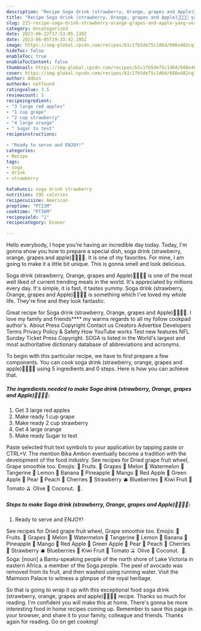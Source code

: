 ```yaml
---
description: "Recipe Soga drink (strawberry, Orange, grapes and Apple)🍓🍊🍒🍎 yang Very Delicious"
title: "Recipe Soga drink (strawberry, Orange, grapes and Apple)🍓🍊🍒🍎 yang Very Delicious"
slug: 225-recipe-soga-drink-strawberry-orange-grapes-and-apple-yang-very-delicious
category: Uncategorized
date: 2023-06-22T17:53:05.130Z
date: 2023-06-05T19:33:42.195Z
image: https://img-global.cpcdn.com/recipes/b1c1fb5de75c1d6d/680x482cq70/soga-drink-strawberry-orange-grapes-and-apple-recipe-main-photo.jpg
hideToc: false
enableToc: true
enableTocContent: false
thumbnail: https://img-global.cpcdn.com/recipes/b1c1fb5de75c1d6d/680x482cq70/soga-drink-strawberry-orange-grapes-and-apple-recipe-main-photo.jpg
cover: https://img-global.cpcdn.com/recipes/b1c1fb5de75c1d6d/680x482cq70/soga-drink-strawberry-orange-grapes-and-apple-recipe-main-photo.jpg
author: Admin
authorAv: notfound
ratingvalue: 3.5
reviewcount: 3
recipeingredient:
- "3 large red apples"
- "1 cup grape"
- "2 cup strawberry"
- "4 large orange"
- " Sugar to test"
recipeinstructions:

- "Ready to serve and ENJOY!"
categories:
- Recipe
tags:
- soga
- drink
- strawberry

katakunci: soga drink strawberry 
nutrition: 295 calories
recipecuisine: American
preptime: "PT23M"
cooktime: "PT36M"
recipeyield: "1"
recipecategory: Dinner

---
```



Hello everybody, I hope you're having an incredible day today. Today, I'm gonna show you how to prepare a special dish, soga drink (strawberry, orange, grapes and apple)🍓🍊🍒🍎. It is one of my favorites. For mine, I am going to make it a little bit unique. This is gonna smell and look delicious.

Soga drink (strawberry, Orange, grapes and Apple)🍓🍊🍒🍎 is one of the most well liked of current trending meals in the world. It's appreciated by millions every day. It's simple, it is fast, it tastes yummy. Soga drink (strawberry, Orange, grapes and Apple)🍓🍊🍒🍎 is something which I've loved my whole life. They're fine and they look fantastic.

Great recipe for Soga drink (strawberry, Orange, grapes and Apple)🍓🍊🍒🍎. I love my family and friends**** my warms regards to all my follow cookpad author&#39;s. About Press Copyright Contact us Creators Advertise Developers Terms Privacy Policy &amp; Safety How YouTube works Test new features NFL Sunday Ticket Press Copyright. SOGA is listed in the World&#39;s largest and most authoritative dictionary database of abbreviations and acronyms.


To begin with this particular recipe, we have to first prepare a few components. You can cook soga drink (strawberry, orange, grapes and apple)🍓🍊🍒🍎 using 5 ingredients and 0 steps. Here is how you can achieve that.

<!--inarticleads1-->

##### The ingredients needed to make Soga drink (strawberry, Orange, grapes and Apple)🍓🍊🍒🍎:

1. Get 3 large red apples
1. Make ready 1 cup grape
1. Make ready 2 cup strawberry
1. Get 4 large orange
1. Make ready  Sugar to test


Paste selected fruit text symbols to your application by tapping paste or CTRL+V. The mention Bika Ambon eventually become a tradition with the development of the food industry. See recipes for Dried grape fruit wheel, Grape smoothie too. Emojis: 🍇 Fruits. 🍇 Grapes 🍈 Melon 🍉 Watermelon 🍊 Tangerine 🍋 Lemon 🍌 Banana 🍍 Pineapple 🥭 Mango 🍎 Red Apple 🍏 Green Apple 🍐 Pear 🍑 Peach 🍒 Cherries 🍓 Strawberry 🫐 Blueberries 🥝 Kiwi Fruit 🍅 Tomato 🫒 Olive 🥥 Coconut. ️ 🍕. 

<!--inarticleads2-->

##### Steps to make Soga drink (strawberry, Orange, grapes and Apple)🍓🍊🍒🍎:


1. Ready to serve and ENJOY!

See recipes for Dried grape fruit wheel, Grape smoothie too. Emojis: 🍇 Fruits. 🍇 Grapes 🍈 Melon 🍉 Watermelon 🍊 Tangerine 🍋 Lemon 🍌 Banana 🍍 Pineapple 🥭 Mango 🍎 Red Apple 🍏 Green Apple 🍐 Pear 🍑 Peach 🍒 Cherries 🍓 Strawberry 🫐 Blueberries 🥝 Kiwi Fruit 🍅 Tomato 🫒 Olive 🥥 Coconut. ️ 🍕. Soga: [noun] a Bantu-speaking people of the north shore of Lake Victoria in eastern Africa. a member of the Soga people. The peel of avocado was removed from its fruit, and then washed using running water. Visit the Maimoon Palace to witness a glimpse of the royal heritage. 

So that is going to wrap it up with this exceptional food soga drink (strawberry, orange, grapes and apple)🍓🍊🍒🍎 recipe. Thanks so much for reading. I'm confident you will make this at home. There's gonna be more interesting food in home recipes coming up. Remember to save this page in your browser, and share it to your family, colleague and friends. Thanks again for reading. Go on get cooking!
